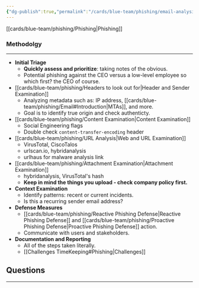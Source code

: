 ```yaml
---
{"dg-publish":true,"permalink":"/cards/blue-team/phishing/email-analysis/"}
---
```


[[cards/blue-team/phishing/Phishing\|Phishing]]
### Methodolgy
---
- **Initial Triage**
	- **Quickly assess and prioritize**: taking notes of the obvious.
	- Potential phishing against the CEO versus a low-level employee so which first? the CEO of course.
- [[cards/blue-team/phishing/Headers to look out for\|Header and Sender Examination]] 
	- Analyzing metadata such as: IP address, [[cards/blue-team/phishing/Email#Introduction\|MTAs]], and more.
	- Goal is to identify true origin and check authenticty.
- [[cards/blue-team/phishing/Content Examination\|Content Examination]]
	- Social Engineering flags
	- Double check `content-transfer-encoding` header
- [[cards/blue-team/phishing/URL Analysis\|Web and URL Examination]]
	- VirusTotal, CiscoTalos
	- urlscan.io, hybridanalysis
	- urlhaus for malware analysis link
- [[cards/blue-team/phishing/Attachment Examination\|Attachment Examination]]
	- hybridanalysis, VirusTotal's hash
	- **Keep in mind the things you upload - check company policy first.**
- **Context Examination**
	- Identify patterns: recent or current incidents.
	- Is this a recurring sender email address?
- **Defense Measures**
	- [[cards/blue-team/phishing/Reactive Phishing Defense\|Reactive Phishing Defense]] and [[cards/blue-team/phishing/Proactive Phishing Defense\|Proactive Phishing Defense]] action.
	- Communicate with users and stakeholders.
- **Documentation and Reporting**
	- All of the steps taken literally.
	- [[Challenges TimeKeeping#Phishing\|Challenges]]

## Questions
---





